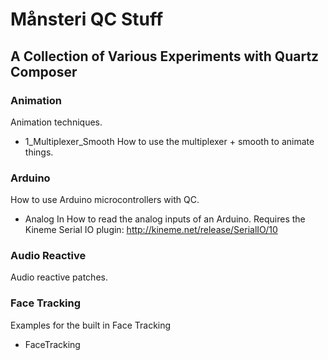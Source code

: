 # Månsteri QC Stuff
## A Collection of Various Experiments with Quartz Composer

### Animation

Animation techniques.

- 1_Multiplexer_Smooth
How to use the multiplexer + smooth to animate things.

### Arduino

How to use Arduino microcontrollers with QC.

- Analog In
How to read the analog inputs of an Arduino. Requires the Kineme Serial IO plugin: http://kineme.net/release/SerialIO/10

### Audio Reactive

Audio reactive patches.

### Face Tracking

Examples for the built in Face Tracking

- FaceTracking

